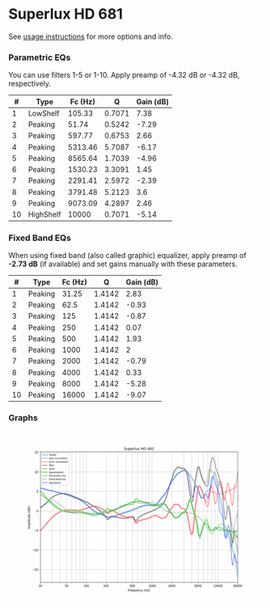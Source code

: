 # Superlux HD 681
See [usage instructions](https://github.com/jaakkopasanen/AutoEq#usage) for more options and info.

### Parametric EQs
You can use filters 1-5 or 1-10. Apply preamp of -4.32 dB or -4.32 dB, respectively.

|   # | Type      |   Fc (Hz) |      Q |   Gain (dB) |
|-----|-----------|-----------|--------|-------------|
|   1 | LowShelf  |    105.33 | 0.7071 |        7.38 |
|   2 | Peaking   |     51.74 | 0.5242 |       -7.29 |
|   3 | Peaking   |    597.77 | 0.6753 |        2.66 |
|   4 | Peaking   |   5313.46 | 5.7087 |       -6.17 |
|   5 | Peaking   |   8565.64 | 1.7039 |       -4.96 |
|   6 | Peaking   |   1530.23 | 3.3091 |        1.45 |
|   7 | Peaking   |   2291.41 | 2.5972 |       -2.39 |
|   8 | Peaking   |   3791.48 | 5.2123 |        3.6  |
|   9 | Peaking   |   9073.09 | 4.2897 |        2.46 |
|  10 | HighShelf |  10000    | 0.7071 |       -5.14 |

### Fixed Band EQs
When using fixed band (also called graphic) equalizer, apply preamp of **-2.73 dB** (if available) and set gains manually with these parameters.

|   # | Type    |   Fc (Hz) |      Q |   Gain (dB) |
|-----|---------|-----------|--------|-------------|
|   1 | Peaking |     31.25 | 1.4142 |        2.83 |
|   2 | Peaking |     62.5  | 1.4142 |       -0.93 |
|   3 | Peaking |    125    | 1.4142 |       -0.87 |
|   4 | Peaking |    250    | 1.4142 |        0.07 |
|   5 | Peaking |    500    | 1.4142 |        1.93 |
|   6 | Peaking |   1000    | 1.4142 |        2    |
|   7 | Peaking |   2000    | 1.4142 |       -0.79 |
|   8 | Peaking |   4000    | 1.4142 |        0.33 |
|   9 | Peaking |   8000    | 1.4142 |       -5.28 |
|  10 | Peaking |  16000    | 1.4142 |       -9.07 |

### Graphs
![](./Superlux%20HD%20681.png)
